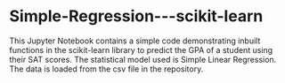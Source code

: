 # Simple-Regression---scikit-learn
This Jupyter Notebook contains a simple code demonstrating inbuilt functions in the scikit-learn library to predict the GPA of a student using their SAT scores. The statistical model used is Simple Linear Regression. The data is loaded from the csv file in the repository.
